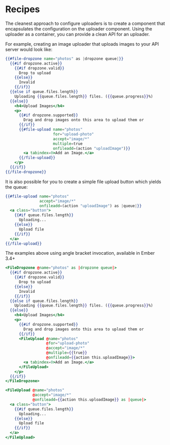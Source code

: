 # Recipes

The cleanest approach to configure uploaders is to create a component that encapsulates the configuration on the uploader component. Using the uploader as a container, you can provide a clean API for an uploader.

For example, creating an image uploader that uploads images to your API server would look like:

```handlebars
{{#file-dropzone name="photos" as |dropzone queue|}}
  {{#if dropzone.active}}
    {{#if dropzone.valid}}
      Drop to upload
    {{else}}
      Invalid
    {{/if}}
  {{else if queue.files.length}}
    Uploading {{queue.files.length}} files. ({{queue.progress}}%)
  {{else}}
    <h4>Upload Images</h4>
    <p>
      {{#if dropzone.supported}}
        Drag and drop images onto this area to upload them or
      {{/if}}
      {{#file-upload name="photos"
                     for="upload-photo"
                     accept="image/*"
                     multiple=true
                     onfileadd=(action "uploadImage")}}
        <a tabindex=0>Add an Image.</a>
      {{/file-upload}}
    </p>
  {{/if}}
{{/file-dropzone}}
```

It is also possible for you to create a simple file upload button which yields the queue:

```handlebars
{{#file-upload name="photos"
               accept="image/*"
               onfileadd=(action "uploadImage") as |queue|}}
  <a class="button">
    {{#if queue.files.length}}
      Uploading...
    {{else}}
      Upload file
    {{/if}}
  </a>
{{/file-upload}}
```

The examples above using angle bracket invocation, available in Ember 3.4+

```handlebars
<FileDropzone @name="photos" as |dropzone queue|>
  {{#if dropzone.active}}
    {{#if dropzone.valid}}
      Drop to upload
    {{else}}
      Invalid
    {{/if}}
  {{else if queue.files.length}}
    Uploading {{queue.files.length}} files. ({{queue.progress}}%)
  {{else}}
    <h4>Upload Images</h4>
    <p>
      {{#if dropzone.supported}}
        Drag and drop images onto this area to upload them or
      {{/if}}
      <FileUpload @name="photos"
                  @for="upload-photo"
                  @accept="image/*"
                  @multiple={{true}}
                  @onfileadd={{action this.uploadImage}}>
        <a tabindex=0>Add an Image.</a>
      </FileUpload>
    </p>
  {{/if}}
</FileDropzone>
```

```handlebars
<FileUpload @name="photos"
            @accept="image/*"
            @onfileadd={{action this.uploadImage}} as |queue|>
  <a class="button">
    {{#if queue.files.length}}
      Uploading...
    {{else}}
      Upload file
    {{/if}}
  </a>
</FileUpload>
```
